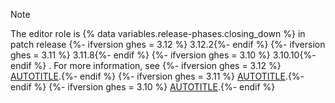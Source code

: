 >[!NOTE]
>The editor role is {% data variables.release-phases.closing_down %} in patch release
{%- ifversion ghes = 3.12 %} 3.12.2{%- endif %}
{%- ifversion ghes = 3.11 %} 3.11.8{%- endif %}
{%- ifversion ghes = 3.10 %} 3.10.10{%- endif %}
. For more information, see
{%- ifversion ghes = 3.12 %} [AUTOTITLE](/enterprise-server@3.12/admin/release-notes#3.12.2-security-fixes).{%- endif %}
{%- ifversion ghes = 3.11 %} [AUTOTITLE](/enterprise-server@3.11/admin/release-notes#3.11.8-security-fixes).{%- endif %}
{%- ifversion ghes = 3.10 %} [AUTOTITLE](/enterprise-server@3.10/admin/release-notes#3.10.10-security-fixes).{%- endif %}
